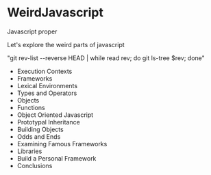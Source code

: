 # WeirdJavascript
Javascript proper 

Let's explore the weird parts of javascript

"git rev-list --reverse HEAD | while read rev; do git ls-tree $rev; done"

- Execution Contexts 
- Frameworks 
- Lexical Environments 
- Types and Operators 
- Objects 
- Functions 
- Object Oriented Javascript 
- Prototypal Inheritance 
- Building Objects 
- Odds and Ends 
- Examining Famous Frameworks 
- Libraries 
- Build a Personal Framework 
- Conclusions 
